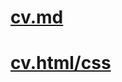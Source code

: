 # [cv.md](https://vlaru.github.io/rsschool-cv/cv)
# [cv.html/css](https://vlaru.github.io/rsschool-cv/index.html)
